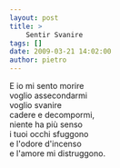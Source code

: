 ```yaml
---
layout: post
title: >
    Sentir Svanire
tags: []
date: 2009-03-21 14:02:00
author: pietro
---
```

E io mi sento morire<br/>voglio assecondarmi<br/>voglio svanire<br/>cadere e decompormi,<br/>niente ha più senso<br/>i tuoi occhi sfuggono<br/>e l'odore d'incenso<br/>e l'amore mi distruggono.
